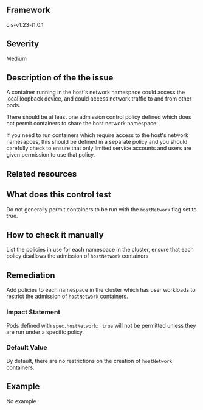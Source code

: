 ## Framework
cis-v1.23-t1.0.1
 
## Severity
Medium

## Description of the the issue
A container running in the host's network namespace could access the local loopback device, and could access network traffic to and from other pods.

 There should be at least one admission control policy defined which does not permit containers to share the host network namespace.

 If you need to run containers which require access to the host's network namesapces, this should be defined in a separate policy and you should carefully check to ensure that only limited service accounts and users are given permission to use that policy.
 
## Related resources

## What does this control test
Do not generally permit containers to be run with the `hostNetwork` flag set to true.
 
## How to check it manually
List the policies in use for each namespace in the cluster, ensure that each policy disallows the admission of `hostNetwork` containers
## Remediation
Add policies to each namespace in the cluster which has user workloads to restrict the admission of `hostNetwork` containers.
 
### Impact Statement
Pods defined with `spec.hostNetwork: true` will not be permitted unless they are run under a specific policy.
### Default Value
By default, there are no restrictions on the creation of `hostNetwork` containers.
## Example
No example
